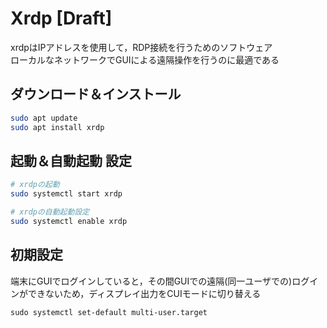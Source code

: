 # Xrdp  [Draft]
xrdpはIPアドレスを使用して，RDP接続を行うためのソフトウェア<br>
ローカルなネットワークでGUIによる遠隔操作を行うのに最適である<br>

## ダウンロード＆インストール
```bash
sudo apt update
sudo apt install xrdp
```

## 起動＆自動起動 設定
```bash
# xrdpの起動
sudo systemctl start xrdp

# xrdpの自動起動設定
sudo systemctl enable xrdp
```

## 初期設定
端末にGUIでログインしていると，その間GUIでの遠隔(同一ユーザでの)ログインができないため，ディスプレイ出力をCUIモードに切り替える
```
sudo systemctl set-default multi-user.target
```
